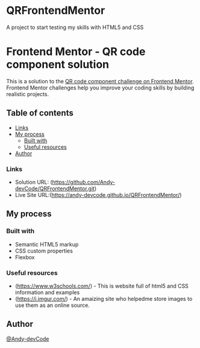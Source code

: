 # QRFrontendMentor
A project to start testing my skills with HTML5 and CSS
# Frontend Mentor - QR code component solution

This is a solution to the [QR code component challenge on Frontend Mentor](https://www.frontendmentor.io/challenges/qr-code-component-iux_sIO_H). Frontend Mentor challenges help you improve your coding skills by building realistic projects. 

## Table of contents
  - [Links](#links)
- [My process](#my-process)
  - [Built with](#built-with)
  - [Useful resources](#useful-resources)
- [Author](#author)

### Links

- Solution URL: (https://github.com/Andy-devCode/QRFrontendMentor.git)
- Live Site URL:(https://andy-devcode.github.io/QRFrontendMentor/)

## My process

### Built with

- Semantic HTML5 markup
- CSS custom properties
- Flexbox

### Useful resources

- (https://www.w3schools.com/) - This is website full of html5 and CSS information and examples 
- (https://i.imgur.com/) - An amaizing site who helpedme store images to use them as an online source.

## Author
[@Andy-devCode](https://www.frontendmentor.io/profile/Andy-devCode)

